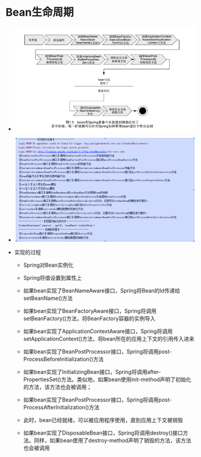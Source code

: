 # Bean生命周期

* ![](/bean/1.png)
* ![](/bean/2.png)
* 实现的过程

  * Spring对Bean实例化

  * Spring将值设置到属性上

  * 如果bean实现了BeanNameAware接口，Spring将Bean的Id传递给setBeanName\(\)方法

  * 如果bean实现了BeanFactoryAware接口，Spring将调用setBeanFactory\(\)方法，将BeanFactory容器的实例导入

  * 如果bean实现了ApplicationContextAware接口，Spring将调用setApplicationContext\(\)方法，将bean所在的应用上下文的引用传入进来
  * 如果bean实现了BeanPostProcessor接口，Spring将调用post-ProcessBeforeInitialization\(\)方法
  * 如果bean实现了InitializingBean接口，Spring将调用after-PropertiesSet\(\)方法。类似地，如果bean使用init-method声明了初始化的方法，该方法也会被调用；
  * 如果bean实现了BeanPostProcessor接口，Spring将调用post-ProcessAfterInitialization\(\)方法
  * 此时，bean已经就绪，可以被应用程序使用，直到应用上下文被销毁
  * 如果bean实现了DisposableBean接口，Spring将调用destroy\(\)接口方法。同样，如果bean使用了destroy-method声明了销毁的方法，该方法也会被调用



